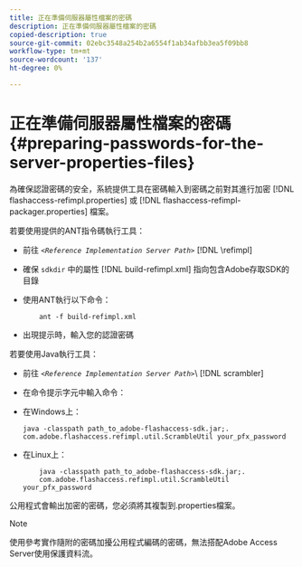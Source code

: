 ```yaml
---
title: 正在準備伺服器屬性檔案的密碼
description: 正在準備伺服器屬性檔案的密碼
copied-description: true
source-git-commit: 02ebc3548a254b2a6554f1ab34afbb3ea5f09bb8
workflow-type: tm+mt
source-wordcount: '137'
ht-degree: 0%

---
```


# 正在準備伺服器屬性檔案的密碼 {#preparing-passwords-for-the-server-properties-files}

為確保認證密碼的安全，系統提供工具在密碼輸入到密碼之前對其進行加密 [!DNL flashaccess-refimpl.properties] 或 [!DNL flashaccess-refimpl-packager.properties] 檔案。

若要使用提供的ANT指令碼執行工具：

* 前往 *`<Reference Implementation Server Path>`* [!DNL \refimpl]

* 確保 `sdkdir` 中的屬性 [!DNL build-refimpl.xml] 指向包含Adobe存取SDK的目錄
* 使用ANT執行以下命令：

  ```
      ant -f build-refimpl.xml
  ```

* 出現提示時，輸入您的認證密碼

若要使用Java執行工具：

* 前往 *`<Reference Implementation Server Path>`*\ [!DNL scrambler]

* 在命令提示字元中輸入命令：

* 在Windows上：

  ```
  java -classpath path_to_adobe-flashaccess-sdk.jar;.  
  com.adobe.flashaccess.refimpl.util.ScrambleUtil your_pfx_password
  ```

* 在Linux上：

  ```
      java -classpath path_to_adobe-flashaccess-sdk.jar;.  
      com.adobe.flashaccess.refimpl.util.ScrambleUtil your_pfx_password
  ```

公用程式會輸出加密的密碼，您必須將其複製到.properties檔案。

>[!NOTE]
>
>使用參考實作隨附的密碼加擾公用程式編碼的密碼，無法搭配Adobe Access Server使用保護資料流。
